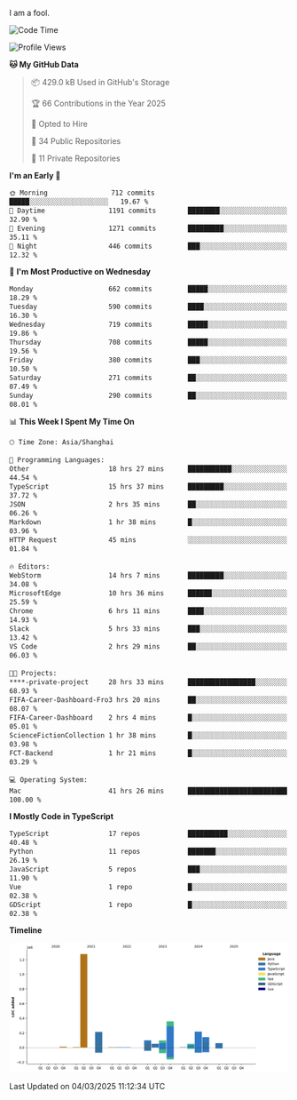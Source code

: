 I am a fool.

<!--START_SECTION:waka-->
![Code Time](http://img.shields.io/badge/Code%20Time-2%2C666%20hrs%2032%20mins-blue)

![Profile Views](http://img.shields.io/badge/Profile%20Views-0-blue)

**🐱 My GitHub Data** 

> 📦 429.0 kB Used in GitHub's Storage 
 > 
> 🏆 66 Contributions in the Year 2025
 > 
> 💼 Opted to Hire
 > 
> 📜 34 Public Repositories 
 > 
> 🔑 11 Private Repositories 
 > 
**I'm an Early 🐤** 

```text
🌞 Morning                712 commits         █████░░░░░░░░░░░░░░░░░░░░   19.67 % 
🌆 Daytime                1191 commits        ████████░░░░░░░░░░░░░░░░░   32.90 % 
🌃 Evening                1271 commits        █████████░░░░░░░░░░░░░░░░   35.11 % 
🌙 Night                  446 commits         ███░░░░░░░░░░░░░░░░░░░░░░   12.32 % 
```
📅 **I'm Most Productive on Wednesday** 

```text
Monday                   662 commits         █████░░░░░░░░░░░░░░░░░░░░   18.29 % 
Tuesday                  590 commits         ████░░░░░░░░░░░░░░░░░░░░░   16.30 % 
Wednesday                719 commits         █████░░░░░░░░░░░░░░░░░░░░   19.86 % 
Thursday                 708 commits         █████░░░░░░░░░░░░░░░░░░░░   19.56 % 
Friday                   380 commits         ███░░░░░░░░░░░░░░░░░░░░░░   10.50 % 
Saturday                 271 commits         ██░░░░░░░░░░░░░░░░░░░░░░░   07.49 % 
Sunday                   290 commits         ██░░░░░░░░░░░░░░░░░░░░░░░   08.01 % 
```


📊 **This Week I Spent My Time On** 

```text
🕑︎ Time Zone: Asia/Shanghai

💬 Programming Languages: 
Other                    18 hrs 27 mins      ███████████░░░░░░░░░░░░░░   44.54 % 
TypeScript               15 hrs 37 mins      █████████░░░░░░░░░░░░░░░░   37.72 % 
JSON                     2 hrs 35 mins       ██░░░░░░░░░░░░░░░░░░░░░░░   06.26 % 
Markdown                 1 hr 38 mins        █░░░░░░░░░░░░░░░░░░░░░░░░   03.96 % 
HTTP Request             45 mins             ░░░░░░░░░░░░░░░░░░░░░░░░░   01.84 % 

🔥 Editors: 
WebStorm                 14 hrs 7 mins       █████████░░░░░░░░░░░░░░░░   34.08 % 
MicrosoftEdge            10 hrs 36 mins      ██████░░░░░░░░░░░░░░░░░░░   25.59 % 
Chrome                   6 hrs 11 mins       ████░░░░░░░░░░░░░░░░░░░░░   14.93 % 
Slack                    5 hrs 33 mins       ███░░░░░░░░░░░░░░░░░░░░░░   13.42 % 
VS Code                  2 hrs 29 mins       ██░░░░░░░░░░░░░░░░░░░░░░░   06.03 % 

🐱‍💻 Projects: 
****-private-project     28 hrs 33 mins      █████████████████░░░░░░░░   68.93 % 
FIFA-Career-Dashboard-Fro3 hrs 20 mins       ██░░░░░░░░░░░░░░░░░░░░░░░   08.07 % 
FIFA-Career-Dashboard    2 hrs 4 mins        █░░░░░░░░░░░░░░░░░░░░░░░░   05.01 % 
ScienceFictionCollection 1 hr 38 mins        █░░░░░░░░░░░░░░░░░░░░░░░░   03.98 % 
FCT-Backend              1 hr 21 mins        █░░░░░░░░░░░░░░░░░░░░░░░░   03.29 % 

💻 Operating System: 
Mac                      41 hrs 26 mins      █████████████████████████   100.00 % 
```

**I Mostly Code in TypeScript** 

```text
TypeScript               17 repos            ██████████░░░░░░░░░░░░░░░   40.48 % 
Python                   11 repos            ███████░░░░░░░░░░░░░░░░░░   26.19 % 
JavaScript               5 repos             ███░░░░░░░░░░░░░░░░░░░░░░   11.90 % 
Vue                      1 repo              █░░░░░░░░░░░░░░░░░░░░░░░░   02.38 % 
GDScript                 1 repo              █░░░░░░░░░░░░░░░░░░░░░░░░   02.38 % 
```



**Timeline**

![Lines of Code chart](https://raw.githubusercontent.com/VeejaLiu/VeejaLiu/master/assets/bar_graph.png)


 Last Updated on 04/03/2025 11:12:34 UTC
<!--END_SECTION:waka-->
